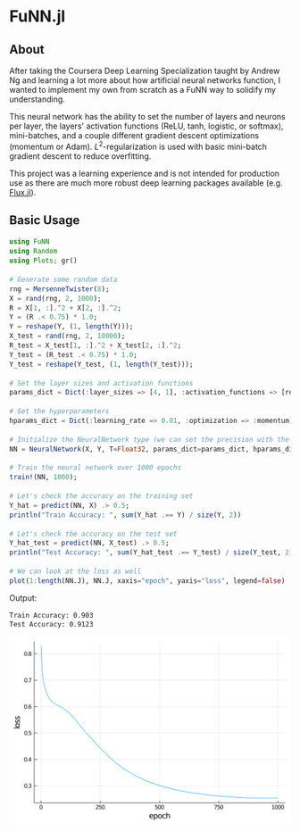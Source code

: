# FuNN.jl

## About

After taking the Coursera Deep Learning Specialization taught by Andrew Ng and learning a lot more about how artificial neural networks function, I wanted to implement my own from scratch as a FuNN way to solidify my understanding.

This neural network has the ability to set the number of layers and neurons per layer, the layers' activation functions (ReLU, tanh, logistic, or softmax), mini-batches, and a couple different gradient descent optimizations (momentum or Adam).
$L^2$-regularization is used with basic mini-batch gradient descent to reduce overfitting.

This project was a learning experience and is not intended for production use as there are much more robust deep learning packages available (e.g. [Flux.jl](https://github.com/FluxML/Flux.jl)).

## Basic Usage

```Julia
using FuNN
using Random
using Plots; gr()

# Generate some random data
rng = MersenneTwister(8);
X = rand(rng, 2, 1000);
R = X[1, :].^2 + X[2, :].^2;
Y = (R .< 0.75) * 1.0;
Y = reshape(Y, (1, length(Y)));
X_test = rand(rng, 2, 10000);
R_test = X_test[1, :].^2 + X_test[2, :].^2;
Y_test = (R_test .< 0.75) * 1.0;
Y_test = reshape(Y_test, (1, length(Y_test)));

# Set the layer sizes and activation functions
params_dict = Dict(:layer_sizes => [4, 1], :activation_functions => [relu, logistic]);

# Set the hyperparameters
hparams_dict = Dict(:learning_rate => 0.01, :optimization => :momentum);

# Initialize the NeuralNetwork type (we can set the precision with the T kwarg)
NN = NeuralNetwork(X, Y, T=Float32, params_dict=params_dict, hparams_dict=hparams_dict);

# Train the neural network over 1000 epochs
train!(NN, 1000);

# Let's check the accuracy on the training set
Y_hat = predict(NN, X) .> 0.5;
println("Train Accuracy: ", sum(Y_hat .== Y) / size(Y, 2))

# Let's check the accuracy on the test set
Y_hat_test = predict(NN, X_test) .> 0.5;
println("Test Accuracy: ", sum(Y_hat_test .== Y_test) / size(Y_test, 2))

# We can look at the loss as well
plot(1:length(NN.J), NN.J, xaxis="epoch", yaxis="loss", legend=false)
```

Output:
```
Train Accuracy: 0.903
Test Accuracy: 0.9123
```

![](images/example_loss.png)
